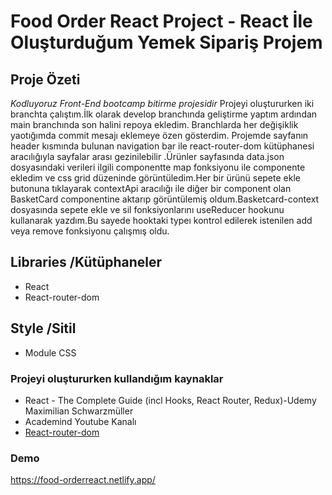 # Food Order React Project - React İle Oluşturduğum Yemek Sipariş Projem

## Proje Özeti
  _Kodluyoruz_ _Front-End_ _bootcamp_ _bitirme_ _projesidir_
 Projeyi oluştururken iki branchta çalıştım.İlk olarak develop branchında geliştirme yaptım ardından main branchında son halini repoya ekledim. Branchlarda her değişiklik yaotığımda commit mesajı eklemeye özen gösterdim.
 Projemde sayfanın header kısmında bulunan navigation bar ile react-router-dom kütüphanesi aracılığıyla sayfalar arası gezinilebilir .Ürünler sayfasında data.json dosyasındaki verileri ilgili componentte map fonksiyonu ile componente ekledim ve css grid düzeninde görüntüledim.Her bir ürünü sepete ekle butonuna tıklayarak contextApi aracılığı ile diğer bir component olan BasketCard componentine aktarıp görüntülemiş oldum.Basketcard-context dosyasında sepete ekle ve sil fonksiyonlarını useReducer hookunu kullanarak yazdım.Bu sayede hooktaki typeı kontrol edilerek istenilen add veya remove fonksiyonu çalışmış oldu.

## Libraries /Kütüphaneler
+ React
+ React-router-dom

## Style /Sitil
+ Module CSS

### Projeyi oluştururken kullandığım kaynaklar
+ React - The Complete Guide (incl Hooks, React Router, Redux)-Udemy Maximilian Schwarzmüller
+ Academind Youtube Kanalı
+ [React-router-dom](https://reactrouter.com/en/main)

 ### Demo
 https://food-orderreact.netlify.app/


